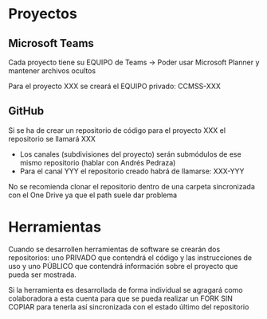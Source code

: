 # Proyectos

## Microsoft Teams

Cada proyecto tiene su EQUIPO de Teams -> Poder usar Microsoft Planner y mantener archivos ocultos

Para el proyecto XXX se creará el EQUIPO privado: CCMSS-XXX

## GitHub

Si se ha de crear un repositorio de código para el proyecto XXX el repositorio se llamará XXX
  - Los canales (subdivisiones del proyecto) serán submódulos de ese mismo repositorio (hablar con Andrés Pedraza)
  - Para el canal YYY el repositorio creado habrá de llamarse: XXX-YYY

No se recomienda clonar el repositorio dentro de una carpeta sincronizada con el One Drive ya que el path suele dar problema

# Herramientas

Cuando se desarrollen herramientas de software se crearán dos repositorios: uno PRIVADO que contendrá el código y las instrucciones de uso y uno PÚBLICO que contendrá información sobre el proyecto que pueda ser mostrada.

Si la herramienta es desarrollada de forma individual se agragará como colaboradora a esta cuenta para que se pueda realizar un FORK SIN COPIAR para tenerla así sincronizada con el estado último del repositorio
